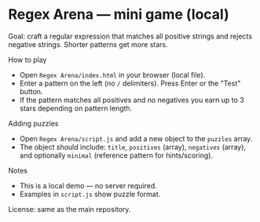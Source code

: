 # Regex Arena — mini game (local)

Goal: craft a regular expression that matches all positive strings and rejects negative strings. Shorter patterns get more stars.

How to play
- Open `Regex Arena/index.html` in your browser (local file).
- Enter a pattern on the left (no `/` delimiters). Press Enter or the "Test" button.
- If the pattern matches all positives and no negatives you earn up to 3 stars depending on pattern length.

Adding puzzles
- Open `Regex Arena/script.js` and add a new object to the `puzzles` array.
- The object should include: `title`, `positives` (array), `negatives` (array), and optionally `minimal` (reference pattern for hints/scoring).

Notes
- This is a local demo — no server required.
- Examples in `script.js` show puzzle format.

License: same as the main repository.
